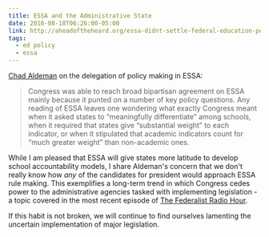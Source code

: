 ```yaml
---
title: ESSA and the Administrative State
date: 2016-08-18T06:26:00-05:00
link: http://aheadoftheheard.org/essa-didnt-settle-federal-education-policy-far-from-it/
tags: 
  - ed policy
  - essa
---
```


[Chad Aldeman](http://www.twitter.com/chadaldeman) on the delegation of policy making in ESSA: 

> Congress was able to reach broad bipartisan agreement on ESSA mainly because it punted on a number of key policy questions. Any reading of ESSA leaves one wondering what exactly Congress meant when it asked states to “meaningfully differentiate” among schools, when it required that states give “substantial weight” to each indicator, or when it stipulated that academic indicators count for “much greater weight” than non-academic ones.

While I am pleased that ESSA will give states more latitude to develop school accountability models, I share Aldeman's concern that we don't really know how *any* of the candidates for president would approach ESSA rule making. This exemplifies a long-term trend in which Congress cedes power to the administrative agencies tasked with implementing legislation - a topic covered in the most recent episode of [The Federalist Radio Hour](https://overcast.fm/+EcI5qucGU). 

If this habit is not broken, we will continue to find ourselves lamenting the uncertain implementation of major legislation. 




